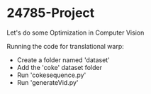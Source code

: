 # 24785-Project

Let's do some Optimization in Computer Vision

Running the code for translational warp:
* Create a folder named 'dataset'
* Add the 'coke' dataset folder
* Run 'cokesequence.py'
* Run 'generateVid.py'
